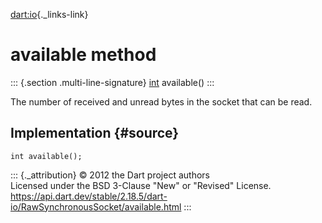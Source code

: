 [dart:io](../../dart-io/dart-io-library){._links-link}

available method
================

::: {.section .multi-line-signature}
[int](../../dart-core/int-class) available()
:::

The number of received and unread bytes in the socket that can be read.

Implementation {#source}
--------------

``` {.language-dart data-language="dart"}
int available();
```

::: {._attribution}
© 2012 the Dart project authors\
Licensed under the BSD 3-Clause \"New\" or \"Revised\" License.\
<https://api.dart.dev/stable/2.18.5/dart-io/RawSynchronousSocket/available.html>
:::
